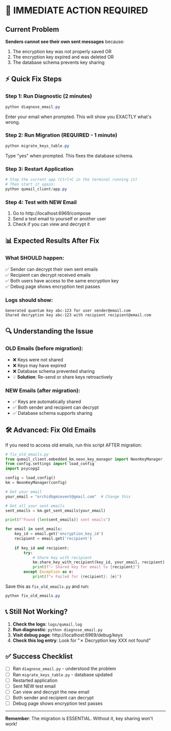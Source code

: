 # 🚨 IMMEDIATE ACTION REQUIRED

## Current Problem
**Senders cannot see their own sent messages** because:
1. The encryption key was not properly saved OR
2. The encryption key expired and was deleted OR  
3. The database schema prevents key sharing

## ⚡ Quick Fix Steps

### Step 1: Run Diagnostic (2 minutes)
```powershell
python diagnose_email.py
```
Enter your email when prompted. This will show you EXACTLY what's wrong.

### Step 2: Run Migration (REQUIRED - 1 minute)
```powershell
python migrate_keys_table.py
```
Type "yes" when prompted. This fixes the database schema.

### Step 3: Restart Application
```powershell
# Stop the current app (Ctrl+C in the terminal running it)
# Then start it again:
python qumail_client/app.py
```

### Step 4: Test with NEW Email
1. Go to http://localhost:6969/compose
2. Send a test email to yourself or another user
3. Check if you can view and decrypt it

## 📊 Expected Results After Fix

### What SHOULD happen:
✅ Sender can decrypt their own sent emails  
✅ Recipient can decrypt received emails  
✅ Both users have access to the same encryption key  
✅ Debug page shows encryption test passes  

### Logs should show:
```
Generated quantum key abc-123 for user sender@email.com
Shared decryption key abc-123 with recipient recipient@email.com
```

## 🔍 Understanding the Issue

### OLD Emails (before migration):
- ❌ Keys were not shared
- ❌ Keys may have expired
- ❌ Database schema prevented sharing
- 💡 **Solution**: Re-send or share keys retroactively

### NEW Emails (after migration):
- ✅ Keys are automatically shared
- ✅ Both sender and recipient can decrypt
- ✅ Database schema supports sharing

## 🛠️ Advanced: Fix Old Emails

If you need to access old emails, run this script AFTER migration:

```python
# fix_old_emails.py
from qumail_client.embedded_km.neon_key_manager import NeonKeyManager
from config.settings import load_config
import psycopg2

config = load_config()
km = NeonKeyManager(config)

# Get your email
your_email = "orchidbgmievent@gmail.com"  # Change this

# Get all your sent emails
sent_emails = km.get_sent_emails(your_email)

print(f"Found {len(sent_emails)} sent emails")

for email in sent_emails:
    key_id = email.get('encryption_key_id')
    recipient = email.get('recipient')
    
    if key_id and recipient:
        try:
            # Share key with recipient
            km.share_key_with_recipient(key_id, your_email, recipient)
            print(f"✓ Shared key for email to {recipient}")
        except Exception as e:
            print(f"✗ Failed for {recipient}: {e}")
```

Save this as `fix_old_emails.py` and run:
```powershell
python fix_old_emails.py
```

## 📞 Still Not Working?

1. **Check the logs**: `logs/qumail.log`
2. **Run diagnostic**: `python diagnose_email.py`
3. **Visit debug page**: http://localhost:6969/debug/keys
4. **Check this log entry**: Look for "✗ Decryption key XXX not found"

## ✅ Success Checklist

- [ ] Ran `diagnose_email.py` - understood the problem
- [ ] Ran `migrate_keys_table.py` - database updated
- [ ] Restarted application
- [ ] Sent NEW test email
- [ ] Can view and decrypt the new email
- [ ] Both sender and recipient can decrypt
- [ ] Debug page shows encryption test passes

---

**Remember**: The migration is ESSENTIAL. Without it, key sharing won't work!
